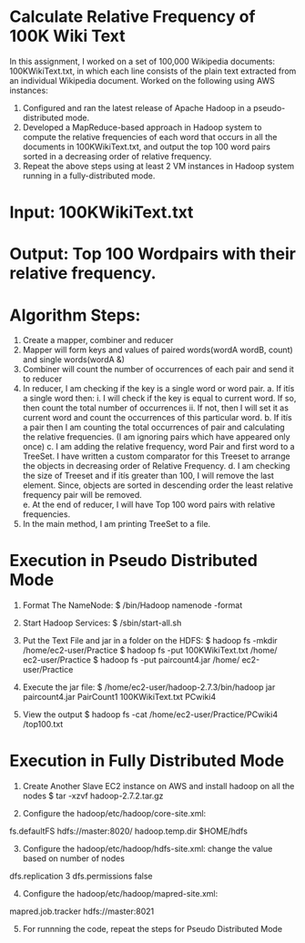 # Calculate Relative Frequency of 100K Wiki Text 

In this assignment, I worked on a set of 100,000 Wikipedia documents: 100KWikiText.txt, in which each line consists of the plain text extracted from an individual Wikipedia document. Worked on the following using AWS instances:

1. Configured and ran the latest release of Apache Hadoop in a pseudo-distributed mode.
2. Developed a MapReduce-based approach in Hadoop system to compute the relative frequencies of each word that occurs in all the documents in 100KWikiText.txt, and output the top 100 word pairs sorted in a decreasing order of relative frequency. 
3. Repeat the above steps using at least 2 VM instances in Hadoop system running in a fully-distributed mode.

# Input: 100KWikiText.txt 
# Output: Top 100 Wordpairs with their relative frequency.

# Algorithm Steps:
1.	Create a mapper, combiner and reducer
2.	Mapper will form keys and values of paired words(wordA wordB, count) and single words(wordA &)
3.	Combiner will count the number of occurrences of each pair and send it to reducer
4.	In reducer,  I am checking if the key is a single word or word pair. 
	a.	If itís a single word then:
		i.	I will check if the key is equal to current word. If so, then count the total number of occurrences
		ii.	If not, then I will set it as current word and count the occurrences of this particular word.
	b.	If itís a pair then I am counting the total occurrences of pair and calculating the relative frequencies. (I am ignoring pairs which have appeared only once)
	c.	I am adding the relative frequency, word Pair and first word to a TreeSet. I have written a custom comparator for this Treeset to arrange the objects in decreasing order of Relative Frequency. 
	d.	I am checking the size of Treeset and if itís greater than 100, I will remove the last element. Since, objects are sorted in descending order the least relative frequency pair will be removed.  
	e.	At the end of reducer, I will have Top 100 word pairs with relative frequencies. 
5.	In the main method, I am printing TreeSet to a file. 


# Execution in Pseudo Distributed Mode

1) Format The NameNode:
 $ /bin/Hadoop namenode -format

2) Start Hadoop Services:
 $ /sbin/start-all.sh

3) Put the Text File and jar in a folder on the HDFS:
 $ hadoop fs -mkdir /home/ec2-user/Practice
 $ hadoop fs -put 100KWikiText.txt /home/ ec2-user/Practice
 $ hadoop fs -put paircount4.jar /home/ ec2-user/Practice

4) Execute the jar file:
 $ /home/ec2-user/hadoop-2.7.3/bin/hadoop jar paircount4.jar PairCount1  100KWikiText.txt PCwiki4

5) View the output
 $ hadoop fs -cat /home/ec2-user/Practice/PCwiki4 /top100.txt

# Execution in Fully Distributed Mode


1) Create Another Slave EC2 instance on AWS and install hadoop on all the nodes
 $ tar -xzvf hadoop-2.7.2.tar.gz

2) Configure the hadoop/etc/hadoop/core-site.xml:
<configuration>
<property>
<name>fs.defaultFS</name> <value>hdfs://master:8020/</value>
</property>
<property>
<name>hadoop.temp.dir</name>
<value>$HOME/hdfs</value>
</property>
</configuration>

3) Configure the hadoop/etc/hadoop/hdfs-site.xml:
change the value based on number of nodes
<configuration>
<property>
<name>dfs.replication</name> <value>3</value>
</property>
<property>
<name>dfs.permissions</name>
<value>false</value>
</property> </configuration>

4) Configure the hadoop/etc/hadoop/mapred-site.xml:
<configuration>
<property>
<name>mapred.job.tracker</name>
<value>hdfs://master:8021</value>
</property>
</configuration>

5) For runnning the code, repeat the steps for Pseudo Distributed Mode
